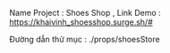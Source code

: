 Name Project : Shoes Shop
    ,  Link Demo : https://khaivinh_shoesshop.surge.sh/#

Đường dẫn thử mục : ./props/shoesStore
